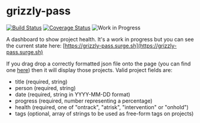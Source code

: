 # grizzly-pass

[![Build Status](https://travis-ci.org/p-jackson/grizzly-pass.svg?branch=master)](https://travis-ci.org/p-jackson/grizzly-pass) [![Coverage Status](https://coveralls.io/repos/github/p-jackson/grizzly-pass/badge.svg?branch=master)](https://coveralls.io/github/p-jackson/grizzly-pass?branch=master) ![Work in Progress](https://img.shields.io/badge/status-WIP-orange.svg)

A dashboard to show project health. It's a work in progress but you can see the
current state here:
[https://grizzly-pass.surge.sh](https://grizzly-pass.surge.sh)

If you drag drop a correctly formatted json file onto the page (you can find one
[here](./example/example.json)) then it will display those projects. Valid project
fields are:

- title (required, string)
- person (required, string)
- date (required, string in YYYY-MM-DD format)
- progress (required, number representing a percentage)
- health (required, one of "ontrack", "atrisk", "intervention" or "onhold")
- tags (optional, array of strings to be used as free-form tags on projects)
